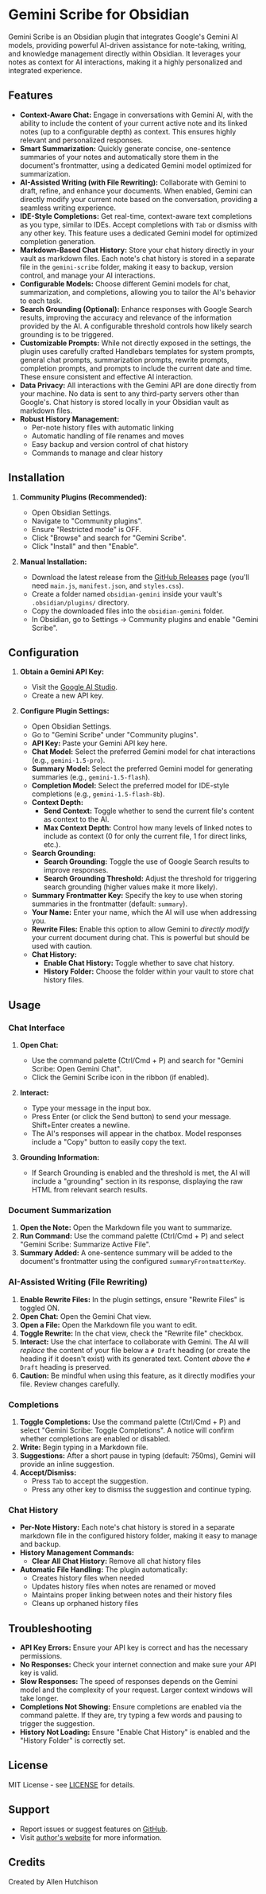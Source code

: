# Gemini Scribe for Obsidian

Gemini Scribe is an Obsidian plugin that integrates Google's Gemini AI models, providing powerful AI-driven assistance for note-taking, writing, and knowledge management directly within Obsidian. It leverages your notes as context for AI interactions, making it a highly personalized and integrated experience.

## Features

*   **Context-Aware Chat:** Engage in conversations with Gemini AI, with the ability to include the content of your current active note and its linked notes (up to a configurable depth) as context. This ensures highly relevant and personalized responses.
*   **Smart Summarization:** Quickly generate concise, one-sentence summaries of your notes and automatically store them in the document's frontmatter, using a dedicated Gemini model optimized for summarization.
*   **AI-Assisted Writing (with File Rewriting):** Collaborate with Gemini to draft, refine, and enhance your documents.  When enabled, Gemini can directly modify your current note based on the conversation, providing a seamless writing experience.
*   **IDE-Style Completions:** Get real-time, context-aware text completions as you type, similar to IDEs. Accept completions with `Tab` or dismiss with any other key. This feature uses a dedicated Gemini model for optimized completion generation.
*   **Markdown-Based Chat History:** Store your chat history directly in your vault as markdown files. Each note's chat history is stored in a separate file in the `gemini-scribe` folder, making it easy to backup, version control, and manage your AI interactions.
*   **Configurable Models:** Choose different Gemini models for chat, summarization, and completions, allowing you to tailor the AI's behavior to each task.
*   **Search Grounding (Optional):** Enhance responses with Google Search results, improving the accuracy and relevance of the information provided by the AI.  A configurable threshold controls how likely search grounding is to be triggered.
*   **Customizable Prompts:** While not directly exposed in the settings, the plugin uses carefully crafted Handlebars templates for system prompts, general chat prompts, summarization prompts, rewrite prompts, completion prompts, and prompts to include the current date and time. These ensure consistent and effective AI interaction.
*   **Data Privacy:** All interactions with the Gemini API are done directly from your machine.  No data is sent to any third-party servers other than Google's.  Chat history is stored locally in your Obsidian vault as markdown files.
*   **Robust History Management:** 
    *   Per-note history files with automatic linking
    *   Automatic handling of file renames and moves
    *   Easy backup and version control of chat history
    *   Commands to manage and clear history

## Installation

1.  **Community Plugins (Recommended):**
    *   Open Obsidian Settings.
    *   Navigate to "Community plugins".
    *   Ensure "Restricted mode" is OFF.
    *   Click "Browse" and search for "Gemini Scribe".
    *   Click "Install" and then "Enable".

2.  **Manual Installation:**
    *   Download the latest release from the [GitHub Releases](https://github.com/your-username/obsidian-gemini/releases) page (you'll need `main.js`, `manifest.json`, and `styles.css`).
    *   Create a folder named `obsidian-gemini` inside your vault's `.obsidian/plugins/` directory.
    *   Copy the downloaded files into the `obsidian-gemini` folder.
    *   In Obsidian, go to Settings → Community plugins and enable "Gemini Scribe".

## Configuration

1.  **Obtain a Gemini API Key:**
    *   Visit the [Google AI Studio](https://aistudio.google.com/apikey).
    *   Create a new API key.

2.  **Configure Plugin Settings:**
    *   Open Obsidian Settings.
    *   Go to "Gemini Scribe" under "Community plugins".
    *   **API Key:** Paste your Gemini API key here.
    *   **Chat Model:** Select the preferred Gemini model for chat interactions (e.g., `gemini-1.5-pro`).
    *   **Summary Model:** Select the preferred Gemini model for generating summaries (e.g., `gemini-1.5-flash`).
    *   **Completion Model:** Select the preferred model for IDE-style completions (e.g., `gemini-1.5-flash-8b`).
    *   **Context Depth:**
        *   **Send Context:** Toggle whether to send the current file's content as context to the AI.
        *   **Max Context Depth:** Control how many levels of linked notes to include as context (0 for only the current file, 1 for direct links, etc.).
    *  **Search Grounding:**
        *    **Search Grounding:** Toggle the use of Google Search results to improve responses.
        *   **Search Grounding Threshold:** Adjust the threshold for triggering search grounding (higher values make it more likely).
    *   **Summary Frontmatter Key:**  Specify the key to use when storing summaries in the frontmatter (default: `summary`).
    *   **Your Name:**  Enter your name, which the AI will use when addressing you.
    *   **Rewrite Files:** Enable this option to allow Gemini to *directly modify* your current document during chat.  This is powerful but should be used with caution.
    * **Chat History:**
        *   **Enable Chat History:** Toggle whether to save chat history.
        *   **History Folder:** Choose the folder within your vault to store chat history files.

## Usage

### Chat Interface

1.  **Open Chat:**
    *   Use the command palette (Ctrl/Cmd + P) and search for "Gemini Scribe: Open Gemini Chat".
    *   Click the Gemini Scribe icon in the ribbon (if enabled).

2.  **Interact:**
    *   Type your message in the input box.
    *   Press Enter (or click the Send button) to send your message.  Shift+Enter creates a newline.
    *   The AI's responses will appear in the chatbox.  Model responses include a "Copy" button to easily copy the text.

3. **Grounding Information:**
    * If Search Grounding is enabled and the threshold is met, the AI will include a "grounding" section in its response, displaying the raw HTML from relevant search results.

### Document Summarization

1.  **Open the Note:** Open the Markdown file you want to summarize.
2.  **Run Command:** Use the command palette (Ctrl/Cmd + P) and select "Gemini Scribe: Summarize Active File".
3.  **Summary Added:** A one-sentence summary will be added to the document's frontmatter using the configured `summaryFrontmatterKey`.

### AI-Assisted Writing (File Rewriting)

1.  **Enable Rewrite Files:**  In the plugin settings, ensure "Rewrite Files" is toggled ON.
2.  **Open Chat:** Open the Gemini Chat view.
3.  **Open a File:**  Open the Markdown file you want to edit.
4.  **Toggle Rewrite:** In the chat view, check the "Rewrite file" checkbox.
5.  **Interact:**  Use the chat interface to collaborate with Gemini.  The AI will *replace* the content of your file below a `# Draft` heading (or create the heading if it doesn't exist) with its generated text.  Content *above* the `# Draft` heading is preserved.
6.  **Caution:** Be mindful when using this feature, as it directly modifies your file. Review changes carefully.

### Completions

1.  **Toggle Completions:** Use the command palette (Ctrl/Cmd + P) and select "Gemini Scribe: Toggle Completions".  A notice will confirm whether completions are enabled or disabled.
2.  **Write:** Begin typing in a Markdown file.
3.  **Suggestions:** After a short pause in typing (default: 750ms), Gemini will provide an inline suggestion.
4.  **Accept/Dismiss:**
    *   Press `Tab` to accept the suggestion.
    *   Press any other key to dismiss the suggestion and continue typing.

### Chat History

*   **Per-Note History:** Each note's chat history is stored in a separate markdown file in the configured history folder, making it easy to manage and backup.
*   **History Management Commands:**
    *   **Clear All Chat History:** Remove all chat history files
*   **Automatic File Handling:** The plugin automatically:
    *   Creates history files when needed
    *   Updates history files when notes are renamed or moved
    *   Maintains proper linking between notes and their history files
    *   Cleans up orphaned history files

## Troubleshooting

*   **API Key Errors:** Ensure your API key is correct and has the necessary permissions.
*   **No Responses:** Check your internet connection and make sure your API key is valid.
*   **Slow Responses:** The speed of responses depends on the Gemini model and the complexity of your request.  Larger context windows will take longer.
*   **Completions Not Showing:**  Ensure completions are enabled via the command palette.  If they are, try typing a few words and pausing to trigger the suggestion.
*  **History Not Loading:** Ensure "Enable Chat History" is enabled and the "History Folder" is correctly set.

## License

MIT License - see [LICENSE](LICENSE) for details.

## Support

*   Report issues or suggest features on [GitHub](https://github.com/your-username/obsidian-gemini/issues).
*   Visit [author's website](https://allen.hutchison.org) for more information.

## Credits

Created by Allen Hutchison
